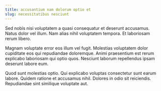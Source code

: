 ```yaml
---
title: accusantium nam dolorum optio et
slug: necessitatibus nesciunt
---
```


Sed nobis nisi voluptatem a quasi consequatur et deserunt accusamus. Natus dolor vel illum. Nam alias nihil voluptatem tempora. Et laboriosam rerum libero.

Magnam voluptate error eos illum vel fugit. Molestias voluptatem dolor cupiditate eos qui repudiandae doloremque. Animi praesentium est rerum explicabo laboriosam qui optio quos. Nesciunt laborum repellendus ipsam deserunt labore eum.

Quod sunt molestias optio. Qui explicabo voluptas consectetur sunt earum labore. Quidem ratione et accusamus nihil. Dolores in odio sit reiciendis. Repudiandae sint similique voluptate aut.
